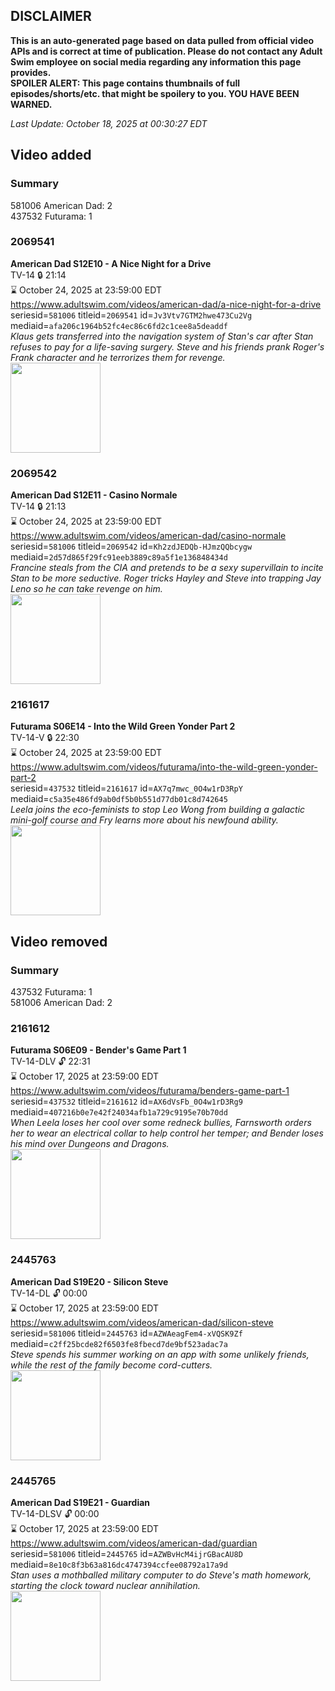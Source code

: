 ## DISCLAIMER
**This is an auto-generated page based on data pulled from official video APIs and is correct at time of publication. Please do not contact any Adult Swim employee on social media regarding any information this page provides.**  
**SPOILER ALERT: This page contains thumbnails of full episodes/shorts/etc. that might be spoilery to you. YOU HAVE BEEN WARNED.**  

_Last Update: October 18, 2025 at 00:30:27 EDT_
## Video added
### Summary
581006 American Dad: 2  
437532 Futurama: 1  
### 2069541
**American Dad S12E10 - A Nice Night for a Drive**  
TV-14 🔒 21:14  
⌛ October 24, 2025 at 23:59:00 EDT  
https://www.adultswim.com/videos/american-dad/a-nice-night-for-a-drive  
seriesid=`581006` titleid=`2069541` id=`Jv3Vtv7GTM2hwe473Cu2Vg` mediaid=`afa206c1964b52fc4ec86c6fd2c1cee8a5deaddf`  
_Klaus gets transferred into the navigation system of Stan's car after Stan refuses to pay for a life-saving surgery. Steve and his friends prank Roger's Frank character and he terrorizes them for revenge._  
<a href="https://i.cdn.turner.com/adultswim/big/image-upload/thumbnails/thumb-2_image-151751872861710.jpg"><img src="https://i.cdn.turner.com/adultswim/big/image-upload/thumbnails/thumb-2_image-151751872861710.jpg" height="144px" /></a>
### 2069542
**American Dad S12E11 - Casino Normale**  
TV-14 🔒 21:13  
⌛ October 24, 2025 at 23:59:00 EDT  
https://www.adultswim.com/videos/american-dad/casino-normale  
seriesid=`581006` titleid=`2069542` id=`Kh2zdJEDQb-HJmzQQbcygw` mediaid=`2d57d865f29fc91eeb3889c89a5f1e136848434d`  
_Francine steals from the CIA and pretends to be a sexy supervillain to incite Stan to be more seductive. Roger tricks Hayley and Steve into trapping Jay Leno so he can take revenge on him._  
<a href="https://i.cdn.turner.com/adultswim/big/image-upload/thumbnails/thumb-2_image-151751877069417.jpg"><img src="https://i.cdn.turner.com/adultswim/big/image-upload/thumbnails/thumb-2_image-151751877069417.jpg" height="144px" /></a>
### 2161617
**Futurama S06E14 - Into the Wild Green Yonder Part 2**  
TV-14-V 🔒 22:30  
⌛ October 24, 2025 at 23:59:00 EDT  
https://www.adultswim.com/videos/futurama/into-the-wild-green-yonder-part-2  
seriesid=`437532` titleid=`2161617` id=`AX7q7mwc_0O4w1rD3RpY` mediaid=`c5a35e486fd9ab0df5b0b551d77db01c8d742645`  
_Leela joins the eco-feminists to stop Leo Wong from building a galactic mini-golf course and Fry learns more about his newfound ability._  
<a href="https://media.cdn.adultswim.com/uploads/20220216/thumbnails/2_22216135377-Futurama_614_IntoTheWildGreenYonderPart2.png"><img src="https://media.cdn.adultswim.com/uploads/20220216/thumbnails/2_22216135377-Futurama_614_IntoTheWildGreenYonderPart2.png" height="144px" /></a>
## Video removed
### Summary
437532 Futurama: 1  
581006 American Dad: 2  
### 2161612
**Futurama S06E09 - Bender's Game Part 1**  
TV-14-DLV 🔓 22:31  
⌛ October 17, 2025 at 23:59:00 EDT  
https://www.adultswim.com/videos/futurama/benders-game-part-1  
seriesid=`437532` titleid=`2161612` id=`AX6dVsFb_0O4w1rD3Rg9` mediaid=`407216b0e7e42f24034afb1a729c9195e70b70dd`  
_When Leela loses her cool over some redneck bullies, Farnsworth orders her to wear an electrical collar to help control her temper; and Bender loses his mind over Dungeons and Dragons._  
<a href="https://media.cdn.adultswim.com/uploads/20220127/thumbnails/2_2212716054-Futurama_609_BendersGame_Part1.png"><img src="https://media.cdn.adultswim.com/uploads/20220127/thumbnails/2_2212716054-Futurama_609_BendersGame_Part1.png" height="144px" /></a>
### 2445763
**American Dad S19E20 - Silicon Steve**  
TV-14-DL 🔓 00:00  
⌛ October 17, 2025 at 23:59:00 EDT  
https://www.adultswim.com/videos/american-dad/silicon-steve  
seriesid=`581006` titleid=`2445763` id=`AZWAeagFem4-xVQSK9Zf` mediaid=`c2ff25bcde82f6503fe8fbecd7de9bf523adac7a`  
_Steve spends his summer working on an app with some unlikely friends, while the rest of the family become cord-cutters._  
<a href="https://media.cdn.adultswim.com/uploads/20250310/thumbnails/2_253101033282-AmDad-S19E20-SiliconSteve-1920x1080.jpg"><img src="https://media.cdn.adultswim.com/uploads/20250310/thumbnails/2_253101033282-AmDad-S19E20-SiliconSteve-1920x1080.jpg" height="144px" /></a>
### 2445765
**American Dad S19E21 - Guardian**  
TV-14-DLSV 🔓 00:00  
⌛ October 17, 2025 at 23:59:00 EDT  
https://www.adultswim.com/videos/american-dad/guardian  
seriesid=`581006` titleid=`2445765` id=`AZWBvHcM4ijrGBacAU8D` mediaid=`8e10c8f3b63a816dc4747394ccfee08792a17a9d`  
_Stan uses a mothballed military computer to do Steve's math homework, starting the clock toward nuclear annihilation._  
<a href="https://media.cdn.adultswim.com/uploads/20250310/thumbnails/2_25310162643-AmDad-S19E22-Guardian-1920x1080.jpg"><img src="https://media.cdn.adultswim.com/uploads/20250310/thumbnails/2_25310162643-AmDad-S19E22-Guardian-1920x1080.jpg" height="144px" /></a>

